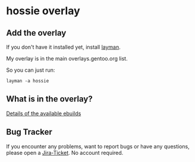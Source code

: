 hossie overlay
==============

Add the overlay
---------------

If you don't have it installed yet, install [layman](https://wiki.gentoo.org/wiki/Layman).

My overlay is in the main overlays.gentoo.org list.

So you can just run:

    layman -a hossie


What is in the overlay?
-----------------------

[Details of the available ebuilds](https://wiki.hossie.de/display/PROJ/Gentoo+Overlay)


Bug Tracker
-----------

If you encounter any problems, want to report bugs or have any questions,
please open a [Jira-Ticket](https://jira.hossie.de/secure/CreateIssue.jspa?pid=10000).
No account required.